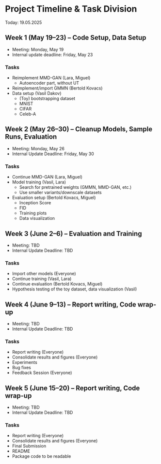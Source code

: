# Project Timeline & Task Division

Today: 19.05.2025

## Week 1 (May 19–23) – Code Setup, Data Setup
- Meeting: Monday, May 19
- Internal update deadline: Friday, May 23

### Tasks
- Reimplement MMD-GAN (Lara, Miguel)
  - Autoencoder part, without UT
- Reimplement/import GMMN (Bertold Kovacs)
- Data setup (Vasil Dakov)
  - (Toy) bootstrapping dataset
  - MNIST
  - CIFAR
  - Celeb-A

## Week 2 (May 26–30) – Cleanup Models, Sample Runs, Evaluation
- Meeting: Monday, May 26
- Internal Update Deadline: Friday, May 30

### Tasks
- Continue MMD-GAN (Lara, Miguel)
- Model training (Vasil, Lara)
  - Search for pretrained weights (GMMN, MMD-GAN, etc.)
  - Use smaller variants/downscale datasets
- Evaluation setup (Bertold Kovacs, Miguel)
  - Inception Score
  - FID
  - Training plots
  - Data visualization

## Week 3 (June 2–6) – Evaluation and Training
- Meeting: TBD
- Internal Update Deadline: TBD

### Tasks
- Import other models (Everyone)
- Continue training (Vasil, Lara)
- Continue evaluation (Bertold Kovacs, Miguel)
- Hypothesis testing of the toy dataset, data visualization (Vasil)

## Week 4 (June 9–13) – Report writing, Code wrap-up

- Meeting: TBD
- Internal Update Deadline: TBD

### Tasks
- Report writing (Everyone)
- Consolidate results and figures (Everyone)
- Experiments
- Bug fixes
- Feedback Session (Everyone)

## Week 5 (June 15–20) – Report writing, Code wrap-up

- Meeting: TBD
- Internal Update Deadline: TBD

### Tasks
- Report writing (Everyone)
- Consolidate results and figures (Everyone)
- Final Submission
- README
- Package code to be readable
